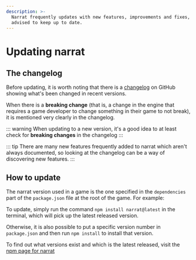 ```yaml
---
description: >-
  Narrat frequently updates with new features, improvements and fixes, so it is
  advised to keep up to date.
---
```


# Updating narrat

## The changelog

Before updating, it is worth noting that there is a [changelog](https://github.com/liana-p/narrat-engine/blob/main/CHANGELOG.md) on GitHub showing what's been changed in recent versions.

When there is a **breaking change** (that is, a change in the engine that requires a game developer to change something in their game to not break), it is mentioned very clearly in the changelog.

::: warning
When updating to a new version, it's a good idea to at least check for **breaking changes** in the changelog
:::

::: tip
There are many new features frequently added to narrat which aren't always documented, so looking at the changelog can be a way of discovering new features.
:::

## How to update

The narrat version used in a game is the one specified in the `dependencies` part of the `package.json` file at the root of the game. For example:

<!-- ![narrat version example](<../.gitbook/assets/image (7).png>) -->

To update, simply run the command `npm install narrat@latest` in the terminal, which will pick up the latest released version.

Otherwise, it is also possible to put a specific version number in `package.json` and then run `npm install` to install that version.

To find out what versions exist and which is the latest released, visit the [npm page for narrat](https://www.npmjs.com/package/narrat)
